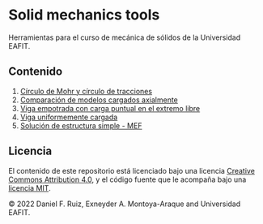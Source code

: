 # Solid mechanics tools

Herramientas para el curso de mecánica de sólidos de la Universidad EAFIT.

## Contenido

1. [Círculo de Mohr y círculo de tracciones](./notebooks/mohr_circles.ipynb)
1. [Comparación de modelos cargados axialmente](./notebooks/uniaxial_load_comparison.ipynb)
1. [Viga empotrada con carga puntual en el extremo libre](./notebooks/beam_analytic_sol.ipynb)
1. [Viga uniformemente cargada](./notebooks/beam_analytic_uniform_load.ipynb)
1. [Solución de estructura simple - MEF](./notebooks/simple_truss.ipynb)

## Licencia

El contenido de este repositorio está licenciado bajo una licencia
[Creative Commons Attribution 4.0](http://choosealicense.com/licenses/cc-by-4.0/),
y el código fuente que le acompaña bajo una
[licencia MIT](https://opensource.org/licenses/mit-license.php).

© 2022 Daniel F. Ruiz, Exneyder A. Montoya-Araque and Universidad EAFIT.
